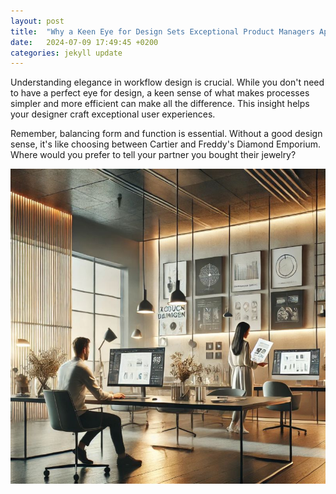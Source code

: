 ```yaml
---
layout: post
title:  "Why a Keen Eye for Design Sets Exceptional Product Managers Apart"
date:   2024-07-09 17:49:45 +0200
categories: jekyll update
---
```

Understanding elegance in workflow design is crucial. While you don't need to have a perfect eye for design, a keen sense of what makes processes simpler and more efficient can make all the difference. This insight helps your designer craft exceptional user experiences.

Remember, balancing form and function is essential. Without a good design sense, it's like choosing between Cartier and Freddy's Diamond Emporium. Where would you prefer to tell your partner you bought their jewelry?

![Design](/assets/img/1720270343463.jpeg)

[jekyll-docs]: https://jekyllrb.com/docs/home
[jekyll-gh]:   https://github.com/jekyll/jekyll
[jekyll-talk]: https://talk.jekyllrb.com/
